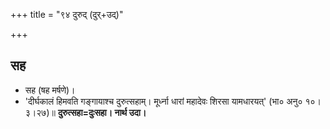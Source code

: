 +++
title = "९४ दुरुद् (दुर्+उद्)"

+++

## सह
- सह (षह मर्षणे)।
- 'दीर्घकालं हिमवति गङ्गायाश्च दुरुत्सहाम्। मूर्ध्ना धारां महादेवः शिरसा यामधारयत्' (भा० अनु० १०।३।२७)॥ **दुरुत्सहा=दुःसहा। नार्थ उदा।**
